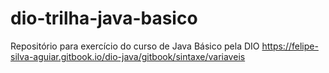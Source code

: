 # dio-trilha-java-basico
Repositório para  exercício do curso de Java Básico pela DIO
https://felipe-silva-aguiar.gitbook.io/dio-java/gitbook/sintaxe/variaveis